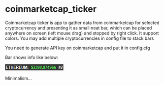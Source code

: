 # coinmarketcap_ticker
Coinmarketcap ticker
is app to gather data from coinmarketcap for selected cryptocurrency and presenting it as small neat bar, which can be placed anywhere on screen (left mouse drag) and stopped by right click. It support colors.
You may add multiple cryptocurrencies in config file to stack bars

You need to generate API key on coinmarketcap and put it in config.cfg
 
Bar shows info like below:

![ScreenShot](https://github.com/lionee/coinmarketcap_ticker/blob/master/cmc.png)

Minimalism...
